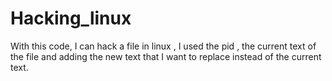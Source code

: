# Hacking_linux
With this code, I can hack a file in linux , I used the pid , the current text of the file and adding the new text that I want to replace instead of the current text.
